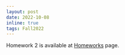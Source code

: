 ```yaml
---
layout: post
date: 2022-10-08
inline: true
tags: Fall2022
---
```


Homework 2 is available at [Homeworks](/Fall2022/hw/) page.
